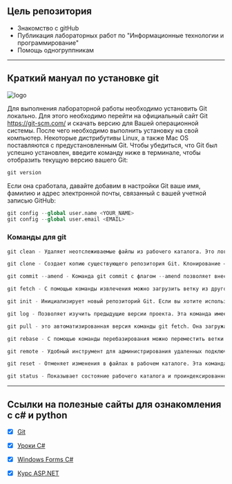 ## Цель репозитория
- Знакомство с gitHub
- Публикация лабораторных работ по "Информационные технологии и программирование"
- Помощь одногруппникам
___
## Краткий мануал по установке git
![logo](https://encrypted-tbn0.gstatic.com/images?q=tbn:ANd9GcRrRPMBBBa3Z3VH00Bx6aCk8aOKzpOTmfjOmBG2jf1mOW5mG4Ri_AVZA1JybkrjXyE1HBc&usqp=CAU)

Для выполнения лабораторной работы необходимо установить Git локально. Для этого
необходимо перейти на официальный сайт Git https://git-scm.com/ и скачать версию для Вашей
операционной системы. После чего необходимо выполнить установку на свой компьютер.
Некоторые дистрибутивы Linux, а также Mac OS поставляются с предустановленным Git.
Чтобы убедиться, что Git был успешно установлен, введите команду ниже в терминале, чтобы отобразить текущую версию вашего Git:
```python
git version
```
Если она сработала, давайте добавим в настройки Git ваше имя, фамилию и адрес электронной
почты, связанный с вашей учетной записью GitHub:
```python 
git config --global user.name <YOUR_NAME>
git config --global user.email <EMAIL>
```
### Команды для git
```python
git clean - Удаляет неотслеживаемые файлы из рабочего каталога. Это логический аналог команды git reset, которая (обычно) работает только с отслеживаемыми файлами.

git clone - Создает копию существующего репозитория Git. Клонирование — самый распространенный способ, с помощью которого разработчики могут получить рабочую копию центрального репозитория.

git commit --amend - Команда git commit с флагом --amend позволяет внести изменения в последний коммит. Она может оказаться полезной, если вы забыли проиндексировать файл или не указали важную информацию в комментарии к коммиту.

git fetch - С помощью команды извлечения можно загрузить ветку из другого репозитория вместе со всеми связанными с ней коммитами и файлами, однако при этом изменения не будут интегрированы в локальный репозиторий. Благодаря этому вы сможете проверить изменения перед слиянием с проектом.

git init - Инициализирует новый репозиторий Git. Если вы хотите использовать в проекте контроль версий, эту команду следует изучить раньше остальных.

git log - Позволяет изучить предыдущие версии проекта. Эта команда имеет несколько параметров форматирования, с помощью которых можно отобразить снимки состояния после выполнения коммитов.

git pull - это автоматизированная версия команды git fetch. Она загружает ветку из удаленного репозитория и сразу же объединяет ее с текущей веткой. Эта команда представляет собой git-эквивалент команды svn update.

git rebase - С помощью команды перебазирования можно переместить ветки и избежать ненужных коммитов слияния. Полученную линейную историю зачастую намного легче понять и изучить.

git remote - Удобный инструмент для администрирования удаленных подключений. С его помощью вместо полного URL-адреса в командах fetch, pull и push можно использовать более удобное сокращение.

git reset - Отменяет изменения в файлах в рабочем каталоге. Эта команда сброса позволяет очистить или полностью удалить изменения, которые не были отправлены в публичный репозиторий.

git status - Показывает состояние рабочего каталога и проиндексированного снимка состояния. Эту команду можно выполнять в сочетании с git add и git commit , чтобы узнать, что именно будет включено в следующий снимок.
```
___
## Ссылки на полезные сайты для ознакомления с с# и python
- [X] [Git](https://www.youtube.com/watch?v=SEvR78OhGtw&list=PLY75DAHurWYeuSdQJVl1hKzkSUfsEMihd&index=2)

- [X] [Уроки C#](https://itproger.com/course/csharp)

- [X] [Windows Forms C#](https://itproger.com/course/csharp-app)

- [X] [Курс ASP.NET](https://itproger.com/course/csharp)
